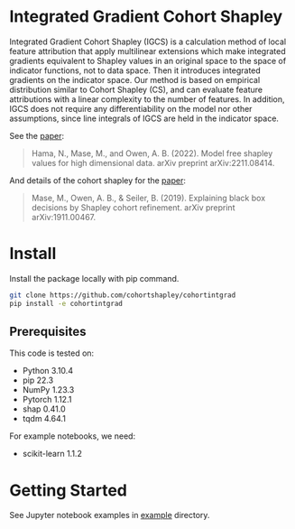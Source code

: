 # Integrated Gradient Cohort Shapley
Integrated Gradient Cohort Shapley (IGCS) is a calculation method of local feature attribution
that apply multilinear extensions which make integrated gradients equivalent to Shapley values in an original space to the space of
indicator functions, not to data space.
Then it introduces integrated gradients on the indicator space. Our method is based on empirical distribution
similar to Cohort Shapley (CS), and can evaluate feature attributions with a linear complexity
to the number of features. In addition, IGCS does not require any differentiability on the model nor other assumptions, since line integrals of IGCS
are held in the indicator space.



See the [paper](https://arxiv.org/abs/2211.08414):
> Hama, N., Mase, M., and Owen, A. B. (2022). Model free shapley values for high dimensional data. arXiv preprint arXiv:2211.08414.

And details of the cohort shapley for the [paper](https://arxiv.org/abs/1911.00467):
> Mase, M., Owen, A. B., & Seiler, B. (2019). Explaining black box decisions by Shapley cohort refinement. arXiv preprint arXiv:1911.00467.


# Install
Install the package locally with pip command.
```bash
git clone https://github.com/cohortshapley/cohortintgrad
pip install -e cohortintgrad
```

## Prerequisites
This code is tested on:
- Python 3.10.4
- pip 22.3
- NumPy 1.23.3
- Pytorch 1.12.1
- shap 0.41.0
- tqdm 4.64.1

For example notebooks, we need:
- scikit-learn 1.1.2

# Getting Started
See Jupyter notebook examples in [example](example) directory.
